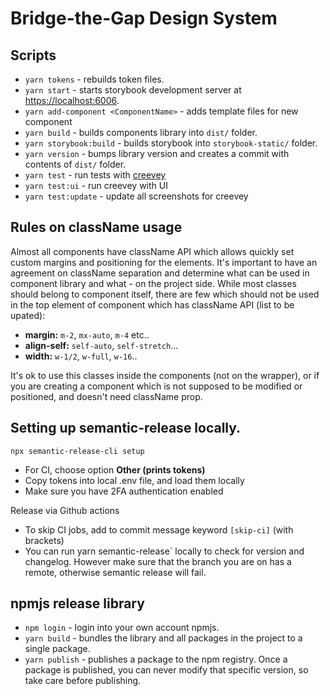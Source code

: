 # Bridge-the-Gap Design System

## Scripts

- `yarn tokens` - rebuilds token files.
- `yarn start` - starts storybook development server at <https://localhost:6006>.
- `yarn add-component <ComponentName>` - adds template files for new component
- `yarn build` - builds components library into `dist/` folder.
- `yarn storybook:build` - builds storybook into `storybook-static/` folder.
- `yarn version` - bumps library version and creates a commit with contents of `dist/` folder.
- `yarn test` - run tests with [creevey](https://github.com/wKich/creevey)
- `yarn test:ui` - run creevey with UI
- `yarn test:update` - update all screenshots for creevey

## Rules on className usage

Almost all components have className API which allows quickly set custom margins and positioning for the elements. It's important to have an agreement on className separation and determine what can be used in component library and what - on the project side. While most classes should belong to component itself, there are few which should not be used in the top element of component which has className API (list to be upated):

- __margin:__ `m-2`, `mx-auto`, `m-4` etc..
- __align-self:__ `self-auto`, `self-stretch`...
- __width:__ `w-1/2`, `w-full`, `w-16`..

It's ok to use this classes inside the components (not on the wrapper), or if you are creating a component which is not supposed to be modified or positioned, and doesn't need className prop.

## Setting up semantic-release locally.

```
npx semantic-release-cli setup
```

- For CI, choose option __Other (prints tokens)__
- Copy tokens into local .env file, and load them locally
- Make sure you have 2FA authentication enabled


Release via Github actions

- To skip CI jobs, add to commit message keyword `[skip-ci]` (with brackets)
- You can run yarn semantic-release` locally to check for version and changelog. However make sure that the branch you are on has a remote, otherwise semantic release will fail.

## npmjs release library

- `npm login` - login into your own account npmjs.
- `yarn build` - bundles the library and all packages in the project to a single package.
- `yarn publish` - publishes a package to the npm registry. Once a package is published, you can never modify that specific version, so take care before publishing.
